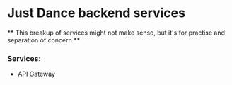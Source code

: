 # Just Dance backend services

** This breakup of services might not make sense, but it's for practise and separation of concern **

### Services:

- API Gateway
